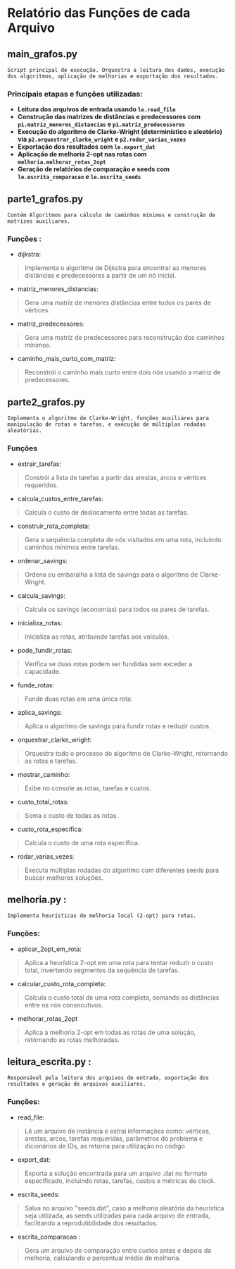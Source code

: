 # Relatório das Funções de cada Arquivo
## main_grafos.py
`Script principal de execução. Orquestra a leitura dos dados, execução dos algoritmos, aplicação de melhorias e exportação dos resultados.`

### Principais etapas e funções utilizadas:
- **Leitura dos arquivos de entrada usando `le.read_file`**
- **Construção das matrizes de distâncias e predecessores com `p1.matriz_menores_distancias` e `p1.matriz_predecessores`**
- **Execução do algoritmo de Clarke-Wright (determinístico e aleatório) via `p2.orquestrar_clarke_wright` e `p2.rodar_varias_vezes`**
- **Exportação dos resultados com `le.export_dat`**
- **Aplicação de melhoria 2-opt nas rotas com `melhoria.melhorar_rotas_2opt`**
- **Geração de relatórios de comparação e seeds com `le.escrita_comparacao` e `le.escrita_seeds`**

## parte1_grafos.py
`Contém Algoritmos para cálculo de caminhos mínimos e construção de matrizes auxiliares.`

### Funções :
- dijkstra: 
> Implementa o algoritmo de Dijkstra para encontrar as menores distâncias e predecessores a partir de um nó inicial.

- matriz_menores_distancias:
> Gera uma matriz de menores distâncias entre todos os pares de vértices.

- matriz_predecessores:
> Gera uma matriz de predecessores para reconstrução dos caminhos mínimos.

- caminho_mais_curto_com_matriz:
> Reconstrói o caminho mais curto entre dois nós usando a matriz de predecessores.

## parte2_grafos.py
`Implementa o algoritmo de Clarke-Wright, funções auxiliares para manipulação de rotas e tarefas, e execução de múltiplas rodadas aleatórias.`

### Funções
- extrair_tarefas:
> Constrói a lista de tarefas a partir das arestas, arcos e vértices requeridos.

- calcula_custos_entre_tarefas:
> Calcula o custo de deslocamento entre todas as tarefas.

- construir_rota_completa:
> Gera a sequência completa de nós visitados em uma rota, incluindo caminhos mínimos entre tarefas.

- ordenar_savings:
> Ordena ou embaralha a lista de savings para o algoritmo de Clarke-Wright.

- calcula_savings:
> Calcula os savings (economias) para todos os pares de tarefas.

- inicializa_rotas:
> Inicializa as rotas, atribuindo tarefas aos veículos.

- pode_fundir_rotas:
> Verifica se duas rotas podem ser fundidas sem exceder a capacidade.

- funde_rotas:
> Funde duas rotas em uma única rota.

- aplica_savings:
> Aplica o algoritmo de savings para fundir rotas e reduzir custos.

- orquestrar_clarke_wright:
> Orquestra todo o processo do algoritmo de Clarke-Wright, retornando as rotas e tarefas.

- mostrar_caminho:
> Exibe no console as rotas, tarefas e custos.

- custo_total_rotas:
> Soma o custo de todas as rotas.

- custo_rota_especifica:
> Calcula o custo de uma rota específica.

- rodar_varias_vezes:
> Executa múltiplas rodadas do algoritmo com diferentes seeds para buscar melhores soluções.
## melhoria.py :
`Implementa heurísticas de melhoria local (2-opt) para rotas.`

### Funções:
- aplicar_2opt_em_rota:
> Aplica a heurística 2-opt em uma rota para tentar reduzir o custo total, invertendo segmentos da sequência de tarefas.

- calcular_custo_rota_completa:
>Calcula o custo total de uma rota completa, somando as distâncias entre os nós consecutivos.

- melhorar_rotas_2opt
> Aplica a melhoria 2-opt em todas as rotas de uma solução, retornando as rotas melhoradas.

## leitura_escrita.py :
`Responsável pela leitura dos arquivos de entrada, exportação dos resultados e geração de arquivos auxiliares.`

### Funções:
 - read_file: 
>  Lê um arquivo de instância e extrai informações como: vértices, arestas, arcos, tarefas requeridas, parâmetros do problema e dicionários de IDs, as retorna para utilização no código

- export_dat:
> Exporta a solução encontrada para um arquivo .dat no formato especificado, incluindo rotas, tarefas, custos e métricas de clock.

- escrita_seeds:
> Salva no arquivo "seeds.dat", caso a melhoria aleatória da heurística seja utilizada, as seeds utilizadas para cada arquivo de entrada, facilitando a reprodutibilidade dos resultados.

- escrita_comparacao :
> Gera um arquivo de comparação entre custos antes e depois da melhoria, calculando o percentual médio de melhoria.